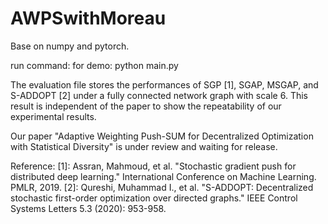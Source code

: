 # AWPSwithMoreau
Base on numpy and pytorch.

run command:
for demo: python main.py

The evaluation file stores the performances of SGP [1], SGAP, MSGAP, and S-ADDOPT [2] under a fully connected network graph with scale 6. This result is independent of the paper to show the repeatability of our experimental results.

Our paper "Adaptive Weighting Push-SUM for Decentralized Optimization with Statistical Diversity" is under review and waiting for release.

Reference:
[1]: Assran, Mahmoud, et al. "Stochastic gradient push for distributed deep learning." International Conference on Machine Learning. PMLR, 2019.
[2]: Qureshi, Muhammad I., et al. "S-ADDOPT: Decentralized stochastic first-order optimization over directed graphs." IEEE Control Systems Letters 5.3 (2020): 953-958.
